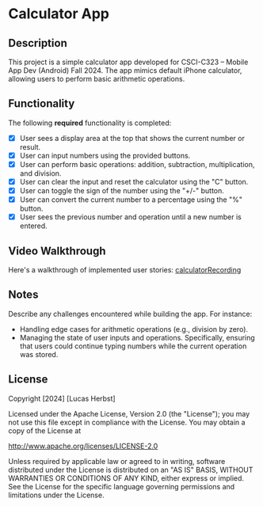 # Calculator App

## Description
This project is a simple calculator app developed for CSCI-C323 – Mobile App Dev (Android) Fall 2024. 
The app mimics default iPhone calculator, allowing users to perform basic arithmetic operations. 


## Functionality
The following **required** functionality is completed:
* [x] User sees a display area at the top that shows the current number or result.
* [x] User can input numbers using the provided buttons.
* [x] User can perform basic operations: addition, subtraction, multiplication, and division.
* [x] User can clear the input and reset the calculator using the "C" button.
* [x] User can toggle the sign of the number using the "+/-" button.
* [x] User can convert the current number to a percentage using the "%" button.
* [x] User sees the previous number and operation until a new number is entered.

## Video Walkthrough
Here's a walkthrough of implemented user stories:
[calculatorRecording](https://github.com/user-attachments/assets/ca8cb82d-42ee-4980-9500-f56a0731946f)


## Notes
Describe any challenges encountered while building the app. For instance:
- Handling edge cases for arithmetic operations (e.g., division by zero).
- Managing the state of user inputs and operations. Specifically, ensuring that users could continue typing numbers while the current operation was stored.

## License

Copyright [2024] [Lucas Herbst]

Licensed under the Apache License, Version 2.0 (the "License");
you may not use this file except in compliance with the License.
You may obtain a copy of the License at

http://www.apache.org/licenses/LICENSE-2.0

Unless required by applicable law or agreed to in writing, software
distributed under the License is distributed on an "AS IS" BASIS,
WITHOUT WARRANTIES OR CONDITIONS OF ANY KIND, either express or implied.
See the License for the specific language governing permissions and
limitations under the License.
